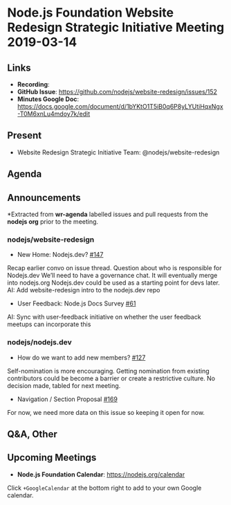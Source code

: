 # Node.js Foundation Website Redesign Strategic Initiative Meeting 2019-03-14

## Links

* **Recording**:
* **GitHub Issue**: https://github.com/nodejs/website-redesign/issues/152
* **Minutes Google Doc**: https://docs.google.com/document/d/1bYKtO1T5iB0q6P8yLYUtiHqxNgx-T0M6xnLu4mdoy7k/edit

## Present

* Website Redesign Strategic Initiative Team: @nodejs/website-redesign

## Agenda

## Announcements

*Extracted from **wr-agenda** labelled issues and pull requests from the **nodejs org** prior to the meeting.

### nodejs/website-redesign

* New Home: Nodejs.dev? [#147](https://github.com/nodejs/website-redesign/issues/147)

Recap earlier convo on issue thread.
Question about who is responsible for Nodejs.dev
We’ll need to have a governance chat. It will eventually merge into nodejs.org
Nodejs.dev could be used as a starting point for devs later.
AI: Add website-redesign intro to the nodejs.dev repo

* User Feedback: Node.js Docs Survey  [#61](https://github.com/nodejs/website-redesign/issues/61)

AI: Sync with user-feedback initiative on whether the user feedback meetups can incorporate this

### nodejs/nodejs.dev

* How do we want to add new members? [#127](https://github.com/nodejs/nodejs.dev/issues/127)

Self-nomination is more encouraging.
Getting nomination from existing contributors could be become a barrier or create a restrictive culture.
No decision made, tabled for next meeting.

* Navigation / Section Proposal [#169](https://github.com/nodejs/nodejs.dev/issues/169)

For now, we need more data on this issue so keeping it open for now.

## Q&A, Other

## Upcoming Meetings

* **Node.js Foundation Calendar**: https://nodejs.org/calendar

Click `+GoogleCalendar` at the bottom right to add to your own Google calendar.
